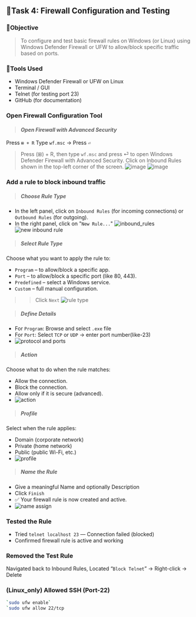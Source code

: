 ## 🔷Task 4: Firewall Configuration and Testing
### 🎯Objective
> To configure and test basic firewall rules on Windows (or Linux) using Windows Defender Firewall or UFW to allow/block specific traffic based on ports.
### 🔷Tools Used
- Windows Defender Firewall or UFW on Linux
- Terminal / GUI
- Telnet (for testing port 23)
- GitHub (for documentation)

### Open Firewall Configuration Tool
> #### *Open Firewall with Advanced Security*
Press `⊞ + R`
Type `wf.msc` → Press `⏎`
> Press (⊞) + R, then type `wf.msc` and press ⏎ to open Windows Defender Firewall with Advanced Security.
> Click on Inbound Rules shown in the top-left corner of the screen.
![image](https://github.com/user-attachments/assets/fd4b3192-b447-401d-a827-a35705ca05ca)
![image](https://github.com/user-attachments/assets/522f445d-5929-4b9a-96dd-7027f14419ee)

### Add a rule to block inbound traffic
> ##### *Choose Rule Type*
- In the left panel, click on `Inbound Rules` (for incoming connections) or `Outbound Rules` (for outgoing).
- In the right panel, click on "`New Rule...`"
![inbound_rules](https://github.com/user-attachments/assets/b9c20c98-aab1-49d0-9b49-1964d3c584af)
![new inbound rule](https://github.com/user-attachments/assets/aa1013cd-2b04-444f-ae1b-9be4e74ec861)

> ##### *Select Rule Type*
Choose what you want to apply the rule to:
- `Program` – to allow/block a specific app.
- `Port` – to allow/block a specific port (like 80, 443).
- `Predefined` – select a Windows service.
- `Custom` – full manual configuration.
>> Click `Next`
>![rule type](https://github.com/user-attachments/assets/3fb27b18-2c13-4a0c-815f-5fec726dea65)

> ##### *Define Details*
- For `Program`: Browse and select `.exe` file
- For `Port`: Select `TCP` or `UDP` → enter port number(like-23)
- ![protocol and ports](https://github.com/user-attachments/assets/bd7d557c-0d7c-4a2f-9e10-b40703177425)

> ##### *Action*
Choose what to do when the rule matches:
- Allow the connection.
- Block the connection.
- Allow only if it is secure (advanced).
- ![action ](https://github.com/user-attachments/assets/d5e3cca0-d295-48a2-a6fc-499a7d5982b8)

> ##### *Profile*
Select when the rule applies:
- Domain (corporate network)
- Private (home network)
- Public (public Wi-Fi, etc.)
- ![profile](https://github.com/user-attachments/assets/8e2fdfa3-5314-461c-86b0-45b8bcd336c9)

> ##### *Name the Rule*
- Give a meaningful Name and optionally Description
- Click `Finish`
- ✅ Your firewall rule is now created and active.
- ![name assign](https://github.com/user-attachments/assets/97b7fd5e-a816-484e-bb04-8e2f0073d56a)

  

### Tested the Rule
- Tried `telnet localhost 23` — Connection failed (blocked)
- Confirmed firewall rule is active and working

### Removed the Test Rule
Navigated back to Inbound Rules, Located “`Block Telnet`” → Right-click → Delete

### (Linux_only) Allowed SSH (Port-22)
```bash
`sudo ufw enable`
`sudo ufw allow 22/tcp


